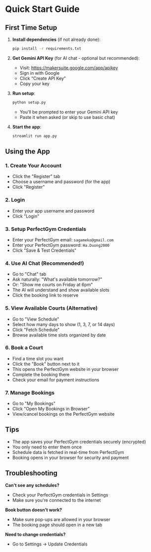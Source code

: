 # Quick Start Guide

## First Time Setup

1. **Install dependencies** (if not already done):
   ```bash
   pip install -r requirements.txt
   ```

2. **Get Gemini API Key** (for AI chat - optional but recommended):
   - Visit: https://makersuite.google.com/app/apikey
   - Sign in with Google
   - Click "Create API Key"
   - Copy your key

3. **Run setup**:
   ```bash
   python setup.py
   ```
   - You'll be prompted to enter your Gemini API key
   - Paste it when asked (or skip to use basic chat)

4. **Start the app**:
   ```bash
   streamlit run app.py
   ```

## Using the App

### 1. Create Your Account
- Click the "Register" tab
- Choose a username and password (for the app)
- Click "Register"

### 2. Login
- Enter your app username and password
- Click "Login"

### 3. Setup PerfectGym Credentials
- Enter your PerfectGym email: `sagameko@gmail.com`
- Enter your PerfectGym password: `Ha.Duong2000`
- Click "Save & Test Credentials"

### 4. Use AI Chat (Recommended!)
- Go to "Chat" tab
- Ask naturally: "What's available tomorrow?"
- Or: "Show me courts on Friday at 6pm"
- The AI will understand and show available slots
- Click the booking link to reserve

### 5. View Available Courts (Alternative)
- Go to "View Schedule"
- Select how many days to show (1, 3, 7, or 14 days)
- Click "Fetch Schedule"
- Browse available time slots organized by date

### 6. Book a Court
- Find a time slot you want
- Click the "Book" button next to it
- This opens the PerfectGym website in your browser
- Complete the booking there
- Check your email for payment instructions

### 7. Manage Bookings
- Go to "My Bookings"
- Click "Open My Bookings in Browser"
- View/cancel bookings on the PerfectGym website

## Tips

- The app saves your PerfectGym credentials securely (encrypted)
- You only need to enter them once
- Schedule data is fetched in real-time from PerfectGym
- Booking opens in your browser for security and payment

## Troubleshooting

**Can't see any schedules?**
- Check your PerfectGym credentials in Settings
- Make sure you're connected to the internet

**Book button doesn't work?**
- Make sure pop-ups are allowed in your browser
- The booking page should open in a new tab

**Need to change credentials?**
- Go to Settings → Update Credentials
